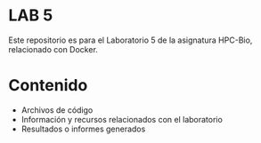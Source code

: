# LAB 5
Este repositorio es para el Laboratorio 5 de la asignatura HPC-Bio, relacionado con Docker.

# Contenido
- Archivos de código
- Información y recursos relacionados con el laboratorio
- Resultados o informes generados
